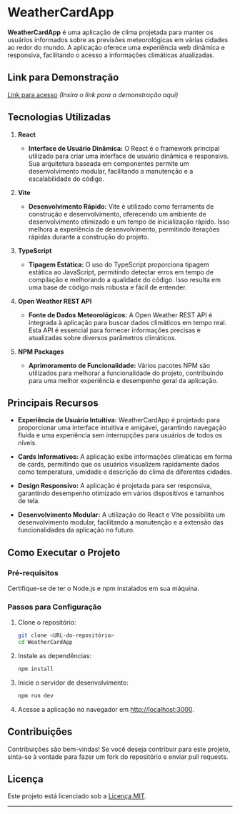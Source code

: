 
# WeatherCardApp

**WeatherCardApp** é uma aplicação de clima projetada para manter os usuários informados sobre as previsões meteorológicas em várias cidades ao redor do mundo. A aplicação oferece uma experiência web dinâmica e responsiva, facilitando o acesso a informações climáticas atualizadas.

## **Link para Demonstração**
[Link para acesso](#) *(Insira o link para a demonstração aqui)*

## **Tecnologias Utilizadas**

1. **React**
   - **Interface de Usuário Dinâmica:** O React é o framework principal utilizado para criar uma interface de usuário dinâmica e responsiva. Sua arquitetura baseada em componentes permite um desenvolvimento modular, facilitando a manutenção e a escalabilidade do código.

2. **Vite**
   - **Desenvolvimento Rápido:** Vite é utilizado como ferramenta de construção e desenvolvimento, oferecendo um ambiente de desenvolvimento otimizado e um tempo de inicialização rápido. Isso melhora a experiência de desenvolvimento, permitindo iterações rápidas durante a construção do projeto.

3. **TypeScript**
   - **Tipagem Estática:** O uso do TypeScript proporciona tipagem estática ao JavaScript, permitindo detectar erros em tempo de compilação e melhorando a qualidade do código. Isso resulta em uma base de código mais robusta e fácil de entender.

4. **Open Weather REST API**
   - **Fonte de Dados Meteorológicos:** A Open Weather REST API é integrada à aplicação para buscar dados climáticos em tempo real. Esta API é essencial para fornecer informações precisas e atualizadas sobre diversos parâmetros climáticos.

5. **NPM Packages**
   - **Aprimoramento de Funcionalidade:** Vários pacotes NPM são utilizados para melhorar a funcionalidade do projeto, contribuindo para uma melhor experiência e desempenho geral da aplicação.

## **Principais Recursos**

- **Experiência de Usuário Intuitiva:** WeatherCardApp é projetado para proporcionar uma interface intuitiva e amigável, garantindo navegação fluida e uma experiência sem interrupções para usuários de todos os níveis.

- **Cards Informativos:** A aplicação exibe informações climáticas em forma de cards, permitindo que os usuários visualizem rapidamente dados como temperatura, umidade e descrição do clima de diferentes cidades.

- **Design Responsivo:** A aplicação é projetada para ser responsiva, garantindo desempenho otimizado em vários dispositivos e tamanhos de tela.

- **Desenvolvimento Modular:** A utilização do React e Vite possibilita um desenvolvimento modular, facilitando a manutenção e a extensão das funcionalidades da aplicação no futuro.

## **Como Executar o Projeto**

### Pré-requisitos
Certifique-se de ter o Node.js e npm instalados em sua máquina.

### Passos para Configuração
1. Clone o repositório:
   ```bash
   git clone <URL-do-repositório>
   cd WeatherCardApp
   ```

2. Instale as dependências:
   ```bash
   npm install
   ```

3. Inicie o servidor de desenvolvimento:
   ```bash
   npm run dev
   ```

4. Acesse a aplicação no navegador em [http://localhost:3000](http://localhost:3000).

## **Contribuições**
Contribuições são bem-vindas! Se você deseja contribuir para este projeto, sinta-se à vontade para fazer um fork do repositório e enviar pull requests.

## **Licença**
Este projeto está licenciado sob a [Licença MIT](LICENSE).

---
